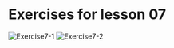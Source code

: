 # Exercises for lesson 07

![Exercise7-1](https://i.imgur.com/7NUCJkE.png)
![Exercise7-2](https://i.imgur.com/yoXK3Gl.png)